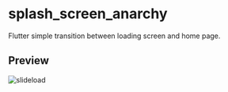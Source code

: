 # splash_screen_anarchy

Flutter simple transition between loading screen and home page.

## Preview

![slideload](https://user-images.githubusercontent.com/99137907/166313928-b036bacc-e97a-4cfe-9750-039bb772e5c8.gif)
